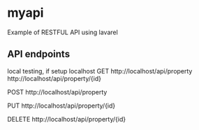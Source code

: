 # myapi
Example of RESTFUL API using lavarel

## API endpoints
local testing, if setup localhost
GET
http://localhost/api/property
http://localhost/api/property/{id}

POST
http://localhost/api/property

PUT
http://localhost/api/property/{id}

DELETE
http://localhost/api/property/{id}
